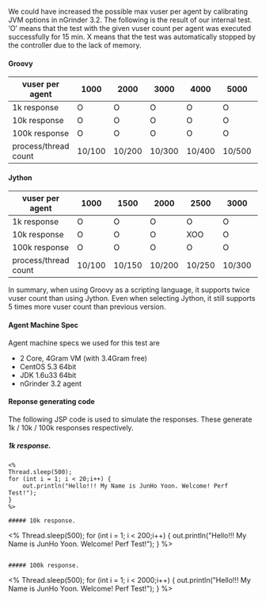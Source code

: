 We could have increased the possible max vuser per agent by calibrating JVM options in nGrinder 3.2. The following is the result of our internal test. ‘O’ means that the test with the given vuser count per agent was executed successfully for 15 min. X means that the test was automatically stopped by the controller due to the lack of memory.

#### Groovy

|vuser per agent|1000|2000|3000|4000|5000|6000|
|---------------|----|----|----|----|----|----|
|1k response|O|O|O|O|O|X|
|10k response|O|O|O|O|O|X|
|100k response|O|O|O|O|O|X|
|process/thread count|10/100|10/200|10/300|10/400|10/500|10/600|

#### Jython

|vuser per agent|1000|1500|2000|2500|3000|4000|
|---------------|----|----|----|----|----|----|
|1k response|O|O|O|O|O|XXX|
|10k response|O|O|O|XOO|O|XXX|
|100k response|O|O|O|O|O|OO|
|process/thread count|10/100|10/150|10/200|10/250|10/300|10/400|

In summary, when using Groovy as a scripting language, it supports twice vuser count than using Jython. Even when selecting Jython, it still supports 5 times more vuser count than previous version.

#### Agent Machine Spec
Agent machine specs we used for this test are
- 2 Core, 4Gram VM (with 3.4Gram free)
- CentOS 5.3 64bit
- JDK 1.6u33 64bit
- nGrinder 3.2 agent

#### Reponse generating code
The following JSP code is used to simulate the responses. These generate 1k / 10k / 100k responses respectively.

##### 1k response.
```
<%
Thread.sleep(500);
for (int i = 1; i < 20;i++) {
    out.println("Hello!!! My Name is JunHo Yoon. Welcome! Perf Test!");
}
%>

##### 10k response.
```
<%
Thread.sleep(500);
for (int i = 1; i < 200;i++) {
    out.println("Hello!!! My Name is JunHo Yoon. Welcome! Perf Test!");
}
%>
```

##### 100k response.
```
<%
Thread.sleep(500);
for (int i = 1; i < 2000;i++) {
    out.println("Hello!!! My Name is JunHo Yoon. Welcome! Perf Test!");
}
%>
```